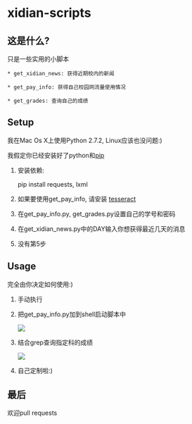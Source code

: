 xidian-scripts
==============

这是什么?
-------


只是一些实用的小脚本
	
	* get_xidian_news: 获得近期校内的新闻
	
	* get_pay_info: 获得自己校园网流量使用情况
	
	* get_grades: 查询自己的成绩

	
Setup
-------

我在Mac Os X上使用Python 2.7.2, Linux应该也没问题:)

我假定你已经安装好了python和[pip](http://www.pip-installer.org/en/latest/ "Pip")


1. 安装依赖:

	pip install requests, lxml

2. 如果要使用get_pay_info, 请安装 [tesseract](http://code.google.com/p/tesseract-ocr/)
	
3. 在get_pay_info.py, get_grades.py设置自己的学号和密码

4. 在get_xidian_news.py中的DAY输入你想获得最近几天的消息

5. 没有第5步


Usage
-----
完全由你决定如何使用:)

1. 手动执行
2. 把get_pay_info.py加到shell启动脚本中

	![](http://i.imgur.com/A227l.png)

3. 结合grep查询指定科的成绩

 	![](http://i.imgur.com/h4iKJ.png)

4. 自己定制啦:)



最后
-------
欢迎pull requests







